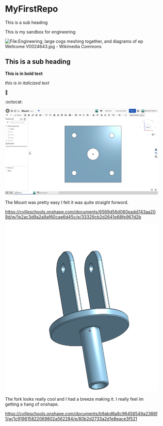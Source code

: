 # MyFirstRepo
This is a sub heading

This is my sandbox for engineering 

<img src="https://upload.wikimedia.org/wikipedia/commons/8/85/Engineering%3B_large_cogs_meshing_together%2C_and_diagrams_of_ep_Wellcome_V0024643.jpg" alt="File:Engineering; large cogs meshing together, and diagrams of ep Wellcome  V0024643.jpg - Wikimedia Commons"/>

## This is a sub heading

**This is in bold text**

*this is in italicized text*

:camel:

:octocat:

![The Mount](images/Mount.png)

The Mount was pretty easy I felt it was quite straight forword.

https://cvilleschools.onshape.com/documents/6569d56d060eadd743aa209d/w/1e2ac3d9a2a9af60cae6d45c/e/33329cb2d2641e68fe967d2b

![The Fork](images/Fork.png)

The fork looks really cool and I had a breeze making it. I really feel im getting a hang of onshape.

https://cvilleschools.onshape.com/documents/b9abd8a8c96458549a2366f1/w/1c919615822069802a562284/e/80b2d2733a2d1e8eace3f521
